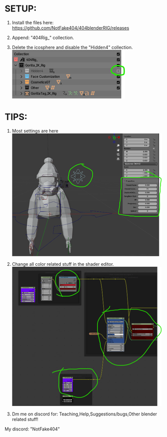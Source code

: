 # SETUP:
1. Install the files here: https://github.com/NotFake404/404blenderRIG/releases

2. Append: "404Rig_" collection.

3. Delete the icosphere and disable the "Hidden4" collection.
![Example](https://github.com/NotFake404/404blenderRIG/blob/main/Docs/DocsAssets/Example_Hidden.png?raw=true)


# TIPS:
1. Most settings are here
![Tips! HAHA](https://github.com/NotFake404/404blenderRIG/blob/main/Docs/DocsAssets/Example_Tip_settings.png?raw=true)

2. Change all color related stuff in the shader editor.
![Gen cant believe i NEED to explain ts! :sob:](https://github.com/NotFake404/404blenderRIG/blob/main/Docs/DocsAssets/Example_Tip_Shader.png?raw=true)




3. Dm me on discord for: Teaching,Help,Suggestions/bugs,Other blender related stuff!


My discord: "NotFake404"
